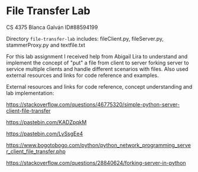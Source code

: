 # File Transfer Lab
CS 4375
Blanca Galván ID#88594199

Directory `file-transfer-lab` includes: 
fileClient.py, fileServer.py, stammerProxy.py and textfile.txt

For this lab assignment I received help from Abigail Lira to understand 
and implement the concept of "put" a file from client to server forking server to service multiple clients and handle different scenarios with files. Also used external resources and links for code reference and examples.

External resources and links for code reference, concept understanding and lab implementation:

https://stackoverflow.com/questions/46775320/simple-python-server-client-file-transfer

https://pastebin.com/KADZpqkM

https://pastebin.com/LySsgEe4

https://www.bogotobogo.com/python/python_network_programming_server_client_file_transfer.php

https://stackoverflow.com/questions/28840624/forking-server-in-python